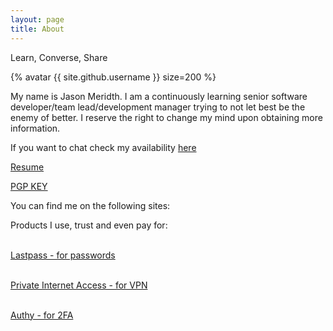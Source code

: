 ```yaml
---
layout: page
title: About
---
```


<p class="message">
  Learn, Converse, Share
</p>

<p class="center">{% avatar {{ site.github.username }} size=200 %}</p>

<p>My name is Jason Meridth. I am a continuously learning senior software developer/team lead/development manager trying to not let best be the enemy of better.  I reserve the right to change my mind upon obtaining more information.</p>

<p>If you want to chat check my availability <a href="https://calendly.com/jmeridth" target="_blank">here</a></p>

<p><a href="http://tinyurl.com/meridthresume" target="_blank">Resume</a></p>

<p><a href="https://keybase.io/jmeridth/key.asc" target="_blank">PGP KEY</a></p>

<p>You can find me on the following sites:</p>

<p class="social-icons">
  <a href="https://twitter.com/jmeridth"><i class="fa fa-twitter fa-2x"></i></a>
  <a href="https://github.com/jmeridth"><i class="fa fa-github fa-2x"></i></a>
  <a href="https://bitbucket.org/jmeridth"><i class="fa fa-bitbucket fa-2x"></i></a>
  <a href="https://www.linkedin.com/in/jmeridth"><i class="fa fa-linkedin fa-2x"></i></a>
  <a href="https://plus.google.com/+JasonMeridth"><i class="fa fa-google-plus-square fa-2x"></i></a>
  <a href="http://stackoverflow.com/users/963931/jmeridth"><i class="fa fa-stack-overflow fa-2x"></i></a>
  <a href="http://www.slideshare.net/jmeridth"><i class="fa fa-slideshare fa-2x"></i></a>
  <a href="https://speakerdeck.com/jmeridth"><i class="fa fa-microphone fa-2x"></i></a>
  <a href="https://instagram.com/jdmeridth/"><i class="fa fa-instagram fa-2x"></i></a>
  <a href="https://www.youtube.com/user/jmeridth"><i class="fa fa-youtube fa-2x"></i></a>
</p>

<p>Products I use, trust and even pay for:</p>

<p class="social-icons">
  <a href="https://lastpass.com/f?3421036"><i class="fa fa-lock fa-2x"></i><br/>Lastpass - for passwords</a>
</p>
<p class="social-icons">
  <a href="https://www.privateinternetaccess.com"><i class="fa fa-shield fa-2x"></i><br/>Private Internet Access - for VPN</a>
</p>
<p class="social-icons">
  <a href="https://authy.com"><i class="fa fa-mobile fa-2x"></i><br/>Authy - for 2FA</a>
</p>
